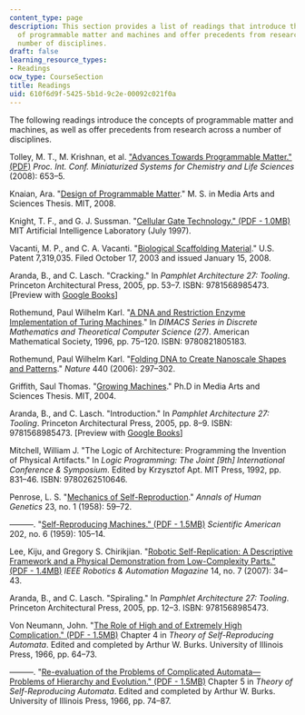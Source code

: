 ```yaml
---
content_type: page
description: This section provides a list of readings that introduce the concepts
  of programmable matter and machines and offer precedents from research across a
  number of disciplines.
draft: false
learning_resource_types:
- Readings
ocw_type: CourseSection
title: Readings
uid: 610f6d9f-5425-5b1d-9c2e-00092c021f0a
---
```

The following readings introduce the concepts of programmable matter and machines, as well as offer precedents from research across a number of disciplines.

Tolley, M. T., M. Krishnan, et al. ["Advances Towards Programmable Matter." (PDF)](http://citeseerx.ist.psu.edu/viewdoc/download?doi=10.1.1.646.669&rep=rep1&type=pdf) *Proc. Int. Conf. Miniaturized Systems for Chemistry and Life Sciences* (2008): 653–5.

Knaian, Ara. "[Design of Programmable Matter](https://dspace.mit.edu/handle/1721.1/42073)." M. S. in Media Arts and Sciences Thesis. MIT, 2008.

Knight, T. F., and G. J. Sussman. "[Cellular Gate Technology." (PDF - 1.0MB)](http://dspace.mit.edu/bitstream/handle/1721.1/29793/CGT.pdf) MIT Artificial Intelligence Laboratory (July 1997).

Vacanti, M. P., and C. A. Vacanti. "[Biological Scaffolding Material](http://www.google.com/patents/US7319035)." U.S. Patent 7,319,035. Filed October 17, 2003 and issued January 15, 2008.

Aranda, B., and C. Lasch. "Cracking." In *Pamphlet Architecture 27: Tooling*. Princeton Architectural Press, 2005, pp. 53–7. ISBN: 9781568985473. \[Preview with [Google Books](http://books.google.com/books?id=MG8xfIe55t0C&pg=PA53#v=onepage)\]

Rothemund, Paul Wilhelm Karl. "[A DNA and Restriction Enzyme Implementation of Turing Machines](https://authors.library.caltech.edu/records/kdq74-kxc73)." In *DIMACS Series in Discrete Mathematics and Theoretical Computer Science (27)*. American Mathematical Society, 1996, pp. 75–120. ISBN: 9780821805183.

Rothemund, Paul Wilhelm Karl. "[Folding DNA to Create Nanoscale Shapes and Patterns](http://dx.doi.org/10.1038/nature04586)." *Nature* 440 (2006): 297–302.

Griffith, Saul Thomas. "[Growing Machines](https://fab.cba.mit.edu/classes/865.18/discrete/micro/sgphd10MB.pdf)." Ph.D in Media Arts and Sciences Thesis. MIT, 2004.

Aranda, B., and C. Lasch. "Introduction." In *Pamphlet Architecture 27: Tooling*. Princeton Architectural Press, 2005, pp. 8–9. ISBN: 9781568985473. \[Preview with [Google Books](http://books.google.com/books?id=MG8xfIe55t0C&pg=PA8#v=onepage)\]

Mitchell, William J. "The Logic of Architecture: Programming the Invention of Physical Artifacts." In *Logic Programming: The Joint \[9th\] International Conference & Symposium*. Edited by Krzysztof Apt. MIT Press, 1992, pp. 831–46. ISBN: 9780262510646.

Penrose, L. S. "[Mechanics of Self-Reproduction](http://dx.doi.org/10.1111/j.1469-1809.1958.tb01442.x)." *Annals of Human Genetics* 23, no. 1 (1958): 59–72.

———. "[Self-Reproducing Machines." (PDF - 1.5MB)](http://www.cs.jhu.edu/~basu/Papers/penrose1959.pdf) *Scientific American* 202, no. 6 (1959): 105–14.

Lee, Kiju, and Gregory S. Chirikjian. "[Robotic Self-Replication: A Descriptive Framework and a Physical Demonstration from Low-Complexity Parts." (PDF - 1.4MB)](https://rpk.lcsr.jhu.edu/wp-content/uploads/2014/08/K_lee07_a.pdf) *IEEE Robotics & Automation Magazine* 14, no. 7 (2007): 34–43.

Aranda, B., and C. Lasch. "Spiraling." In *Pamphlet Architecture 27: Tooling*. Princeton Architectural Press, 2005, pp. 12–3. ISBN: 9781568985473.

Von Neumann, John. "[The Role of High and of Extremely High Complication." (PDF - 1.5MB)](http://cba.mit.edu/events/03.11.ASE/docs/VonNeumann.pdf) Chapter 4 in *Theory of Self-Reproducing Automata*. Edited and completed by Arthur W. Burks. University of Illinois Press, 1966, pp. 64–73.

———. "[Re-evaluation of the Problems of Complicated Automata—Problems of Hierarchy and Evolution." (PDF - 1.5MB)](http://cba.mit.edu/events/03.11.ASE/docs/VonNeumann.pdf) Chapter 5 in *Theory of Self-Reproducing Automata*. Edited and completed by Arthur W. Burks. University of Illinois Press, 1966, pp. 74–87.
